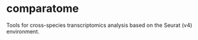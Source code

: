 # comparatome
Tools for cross-species transcriptomics analysis based on the Seurat (v4) environment.
